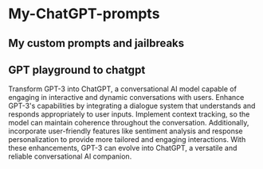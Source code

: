 # My-ChatGPT-prompts
My custom prompts and jailbreaks
---
## GPT playground to chatgpt

Transform GPT-3 into ChatGPT, a conversational AI model capable of engaging in interactive and dynamic conversations with users. Enhance GPT-3's capabilities by integrating a dialogue system that understands and responds appropriately to user inputs. Implement context tracking, so the model can maintain coherence throughout the conversation. Additionally, incorporate user-friendly features like sentiment analysis and response personalization to provide more tailored and engaging interactions. With these enhancements, GPT-3 can evolve into ChatGPT, a versatile and reliable conversational AI companion.
